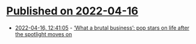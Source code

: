 # [Published on 2022-04-16](index.md)

* [2022-04-16, 12:41:05](https://news.ycombinator.com/item?id=31051827) - [‘What a brutal business’: pop stars on life after the spotlight moves on](https://www.theguardian.com/music/2022/apr/16/pop-stars-spotlight-bob-geldof-robbie-williams-lisa-maffia)
